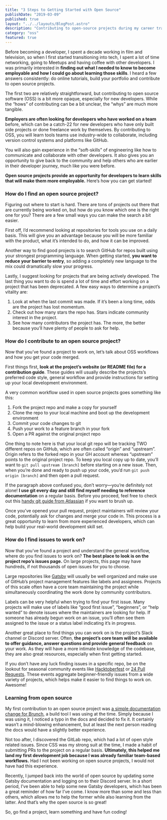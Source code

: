 ```yaml
---
title: "3 Steps to Getting Started with Open Source"
publishDate: "2019-03-09"
published: true
layout: "../../layouts/BlogPost.astro"
description: "Contributing to open-source projects during my career transition taught me a lot about being a developer. Here's how you can get started with OSS."
category: "oss"
featured: true
---
```


Before becoming a developer, I spent a decade working in film and television, so when I first started transitioning into tech, I spent a lot of time networking, going to Meetups and having coffee with other developers. I was primarily interested in **finding out what I needed to know to become employable and how I could go about learning those skills**. I heard a few answers consistently: do online tutorials, build your portfolio and contribute to open source projects.

The first two are relatively straightforward, but contributing to open source software (OSS) is a bit more opaque, especially for new developers. While the “hows” of contributing can be a bit unclear, the “whys” are much more tangible.

**Employers are often looking for developers who have worked on a team** before, which can be a catch-22 for new developers who have only built side projects or done freelance work by themselves. By contributing to OSS, you will learn tools teams use industry-wide to collaborate, including version control systems and platforms like GitHub.

You will also gain experience in the “soft-skills” of engineering like how to communicate and collaborate with other developers. It also gives you an opportunity to give back to the community and help others who are earlier in their developer journey, much like you were before.

**Open source projects provide an opportunity for developers to learn skills that will make them more employable.** Here’s how you can get started!

### How do I find an open source project?

Figuring out where to start is hard. There are tons of projects out there that are currently being worked on, but how do you know which one is the right one for you? There are a few small ways you can make the search a bit easier.

First off, I’d recommend looking at repositories for tools you use on a daily basis. This will give you an advantage because you will be more familiar with the product, what it’s intended to do, and how it can be improved.

Another way to find good projects is to search GitHub for repos built using your strongest programming language. When getting started, **you want to reduce your barrier to entry**, so adding a completely new language to the mix could dramatically slow your progress.

Lastly, I suggest looking for projects that are being actively developed. The last thing you want to do is spend a lot of time and effort working on a project that has been deprecated. A few easy ways to determine a project’s vitality are:

1. Look at when the last commit was made. If it’s been a long time, odds are the project has lost momentum.
2. Check out how many stars the repo has. Stars indicate community interest in the project.
3. See how many contributors the project has. The more, the better because you’ll have plenty of people to ask for help.

### How do I contribute to an open source project?

Now that you’ve found a project to work on, let’s talk about OSS workflows and how you get your code merged.

First things first, **look at the project’s website (or README file) for a contribution guide**. These guides will usually describe the projects’s preferred code style, general workflow and provide instructions for setting up your local development environment.

A very common workflow used in open source projects goes something like this:

1. Fork the project repo and make a copy for yourself
2. Clone the repo to your local machine and boot up the development environment
3. Commit your code changes to git
4. Push your work to a feature branch in your fork
5. Open a PR against the original project repo

One thing to note here is that your local git repo will be tracking TWO different repos on GitHub, which are often called “origin” and “upstream”. Origin refers to the forked repo in your GH account whereas “upstream” points to the original project repo. To keep you local copy up to date, you’ll want to `git pull upstream [branch]` before starting on a new issue. Then, when you’re done and ready to push up your code, you’d run `git push origin [branch]` and then open a pull request.

If the paragraph above confused you, don’t worry—you’re definitely not alone! **I use git every day and still find myself needing to reference documentation** on a regular basis. Before you proceed, feel free to check out this [handy git guide from Atlassian](https://www.atlassian.com/git/tutorials/syncing) if you want to brush up.

Once you’ve opened your pull request, project maintainers will review your code, potentially ask for changes and merge your code in. This process is a great opportunity to learn from more experienced developers, which can help build your real-world development skill set.

### How do I find issues to work on?

Now that you’ve found a project and understand the general workflow, where do you find issues to work on? **The best place to look is on the project repo’s issues page.** On large projects, this page may have hundreds, if not thousands of open issues for you to choose.

Large repositories like [Gatsby](https://github.com/gatsbyjs/gatsby/issues) will usually be well organized and make use of GitHub’s project management features like labels and assignees. Projects of this scale often have a core team maintaining the project while simultaneously coordinating the work done by community contributors.

Labels can be very helpful when trying to find your first issue. Many projects will make use of labels like “good first issue”, “beginners”, or “help wanted” to denote issues where the maintainers are looking for help. If someone has already begun work on an issue, you’ll often see them assigned to the issue or a status label indicating it’s in progress.

Another great place to find things you can work on is the project’s Slack channel or Discord server. Often, **the project’s core team will be available to offer guidance, answer questions and provide general feedback** on your work. As they will have a more intimate knowledge of the codebase, they are also great resources, especially when first getting started.

If you don’t have any luck finding issues in a specific repo, be on the lookout for seasonal community events like [Hacktoberfest](https://hacktoberfest.digitalocean.com/) or [24 Pull Requests](https://24pullrequests.com/). These events aggregate beginner-friendly issues from a wide variety of projects, which helps make it easier to find things to work on. Awesome!

### Learning from open source

My first contribution to an open source project was [a simple documentation change for Brunch](https://github.com/brunch/brunch.github.io/pull/207), a build tool I was using at the time. Simply because I was using it, I noticed a typo in the docs and decided to fix it. It certainly wasn’t a mind-blowing enhancement, but at least the next person reading the docs would have a slightly better experience.

Not too after, I discovered the GitLab repo, which had a lot of open style related issues. Since CSS was my strong suit at the time, I made a habit of submitting PRs to the project on a regular basis. **Ultimately, this helped me land my first development job because I was already familiar team-based workflows.** Had I not been working on open source projects, I would not have had this experience.

Recently, I jumped back into the world of open source by updating some Gatsby documentation and logging on to their Discord server. In a short period, I’ve been able to help some new Gatsby developers, which has been a great reminder of how far I’ve come. I know more than some and less than others, which allows me to help the former while also learning from the latter. And that’s why the open source is so great!

So, go find a project, learn something and have fun coding!
